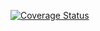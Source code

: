 [![Coverage Status](https://coveralls.io/repos/github/ULL-ESIT-INF-DSI-2122/prctlunes04-04-22-alu0100974652/badge.svg?branch=master)](https://coveralls.io/github/ULL-ESIT-INF-DSI-2122/prctlunes04-04-22-alu0100974652?branch=master)